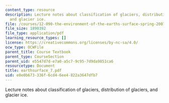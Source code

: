 ```yaml
---
content_type: resource
description: Lecture notes about classification of glaciers, distribution of glaciers,
  and glacier ice.
file: /courses/12-090-the-environment-of-the-earths-surface-spring-2007/e0e0b673336f6cd46ee4822a3647dfb7_earthsurface_7.pdf
file_size: 1890392
file_type: application/pdf
learning_resource_types: []
license: https://creativecommons.org/licenses/by-nc-sa/4.0/
ocw_type: OCWFile
parent_title: Course Textbook
parent_type: CourseSection
parent_uid: e5547d7d-e7a0-a5c7-9c95-7d9da9851ca6
resourcetype: Document
title: earthsurface_7.pdf
uid: e0e0b673-336f-6cd4-6ee4-822a3647dfb7
---
```

Lecture notes about classification of glaciers, distribution of glaciers, and glacier ice.
